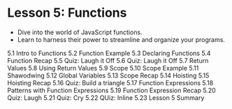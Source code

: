 # Lesson 5: Functions 
* Dive into the world of JavaScript functions. 
* Learn to harness their power to streamline and organize your programs. 

5.1 Intro to Functions 
5.2 Function Example 
5.3 Declaring Functions 
5.4 Function Recap 
5.5 Quiz: Laugh it Off
5.6 Quiz: Laugh it Off
5.7 Return Values 
5.8 Using Return Values 
5.9 Scope 
5.10 Scope Example 
5.11 Shawodwing 
5.12 Global Variables 
5.13 Scope Recap 
5.14 Hoisting 
5.15 Hoisting Recap 
5.16 Quiz: Build a triangle 
5.17 Function Expressions 
5.18 Patterns with Function Expressions
5.19 Function Expression Recap 
5.20 Quiz: Laugh 
5.21 Quiz: Cry 
5.22 QUiz: Inline 
5.23 Lesson 5 Summary 

